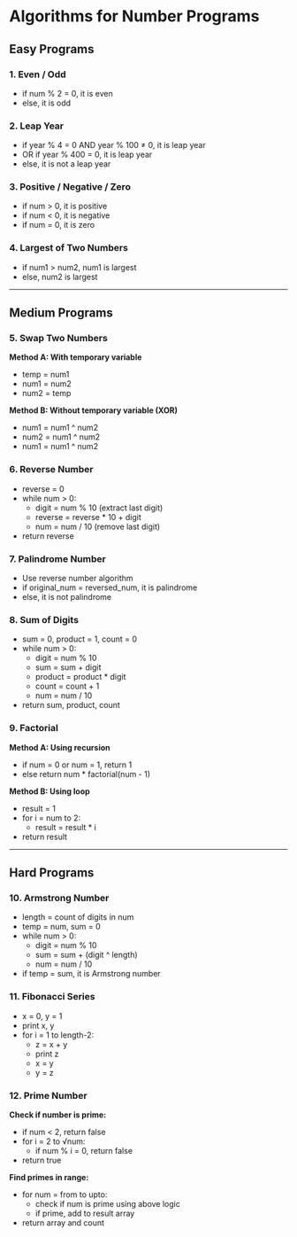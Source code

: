 
# Algorithms for Number Programs

## **Easy Programs**

### 1. Even / Odd
- if num % 2 = 0, it is even
- else, it is odd

### 2. Leap Year
- if year % 4 = 0 AND year % 100 ≠ 0, it is leap year
- OR if year % 400 = 0, it is leap year
- else, it is not a leap year

### 3. Positive / Negative / Zero
- if num > 0, it is positive
- if num < 0, it is negative
- if num = 0, it is zero

### 4. Largest of Two Numbers
- if num1 > num2, num1 is largest
- else, num2 is largest

---

## **Medium Programs**

### 5. Swap Two Numbers
**Method A: With temporary variable**
- temp = num1
- num1 = num2
- num2 = temp

**Method B: Without temporary variable (XOR)**
- num1 = num1 ^ num2
- num2 = num1 ^ num2
- num1 = num1 ^ num2

### 6. Reverse Number
- reverse = 0
- while num > 0:
  - digit = num % 10 (extract last digit)
  - reverse = reverse * 10 + digit
  - num = num / 10 (remove last digit)
- return reverse

### 7. Palindrome Number
- Use reverse number algorithm
- if original_num = reversed_num, it is palindrome
- else, it is not palindrome

### 8. Sum of Digits
- sum = 0, product = 1, count = 0
- while num > 0:
  - digit = num % 10
  - sum = sum + digit
  - product = product * digit
  - count = count + 1
  - num = num / 10
- return sum, product, count

### 9. Factorial
**Method A: Using recursion**
- if num = 0 or num = 1, return 1
- else return num * factorial(num - 1)

**Method B: Using loop**
- result = 1
- for i = num to 2:
  - result = result * i
- return result

---

## **Hard Programs**

### 10. Armstrong Number
- length = count of digits in num
- temp = num, sum = 0
- while num > 0:
  - digit = num % 10
  - sum = sum + (digit ^ length)
  - num = num / 10
- if temp = sum, it is Armstrong number

### 11. Fibonacci Series
- x = 0, y = 1
- print x, y
- for i = 1 to length-2:
  - z = x + y
  - print z
  - x = y
  - y = z

### 12. Prime Number
**Check if number is prime:**
- if num < 2, return false
- for i = 2 to √num:
  - if num % i = 0, return false
- return true

**Find primes in range:**
- for num = from to upto:
  - check if num is prime using above logic
  - if prime, add to result array
- return array and count
